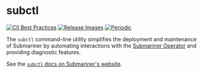 # subctl

<!-- markdownlint-disable line-length -->
[![CII Best Practices](https://bestpractices.coreinfrastructure.org/projects/4865/badge)](https://bestpractices.coreinfrastructure.org/projects/4865)
[![Release Images](https://github.com/submariner-io/subctl/actions/workflows/release_subctl_on_push.yml/badge.svg)](https://github.com/submariner-io/subctl/actions/workflows/release_subctl_on_push.yml)
[![Periodic](https://github.com/submariner-io/subctl/actions/workflows/periodic.yml/badge.svg)](https://github.com/submariner-io/subctl/actions/workflows/periodic.yml)
<!-- markdownlint-enable line-length -->

The `subctl` command-line utility simplifies the deployment and maintenance of Submariner by automating interactions with the [Submariner
Operator](https://github.com/submariner-io/submariner-operator) and providing diagnostic features.

See the [`subctl` docs on Submariner's website](https://submariner.io/operations/deployment/subctl/).

